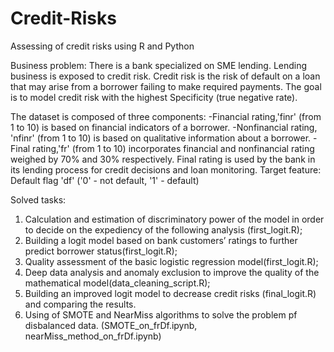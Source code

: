 # Credit-Risks
Assessing of credit risks using R and Python

Business problem: There is a bank specialized on SME lending. Lending business is exposed to credit risk. Credit risk is the risk of 
default on a loan that may arise from a borrower failing to make required payments. 
The goal is to model credit risk with the highest Specificity (true negative rate).

The dataset is composed of three components:
-Financial rating,'finr' (from 1 to 10) is based on financial indicators of a borrower.
-Nonfinancial rating, 'nfinr' (from 1 to 10) is based on qualitative information about a borrower.
-Final rating,'fr' (from 1 to 10) incorporates financial and nonfinancial rating weighed by 70% and 30% respectively. Final rating is used by the bank in its lending process for credit decisions and loan monitoring.
Target feature: Default flag  'df' ('0' - not default, '1' - default)

Solved tasks:
1. Calculation and estimation of discriminatory power of the model in order to decide on the expediency of the following analysis (first_logit.R);
2. Building a logit model based on bank customers’ ratings to further predict borrower status(first_logit.R);
3. Quality assessment of the basic logistic regression model(first_logit.R);
4. Deep data analysis and anomaly exclusion to improve the quality of the mathematical model(data_cleaning_script.R);
5. Building an improved logit model to decrease credit risks (final_logit.R) and comparing the results.
6. Using of SMOTE and NearMiss algorithms to solve the problem pf disbalanced data. (SMOTE_on_frDf.ipynb, nearMiss_method_on_frDf.ipynb)
